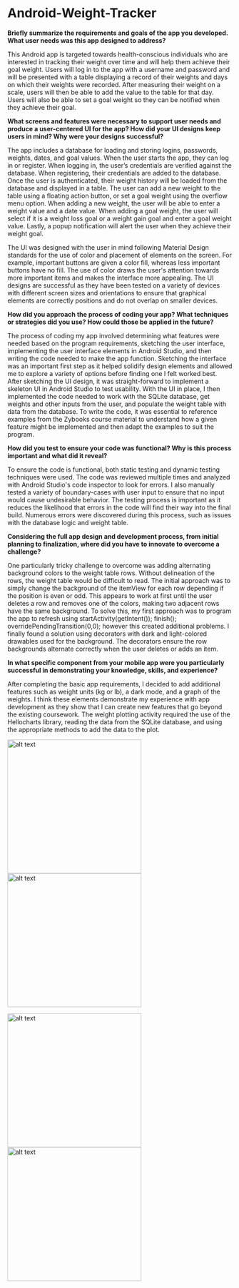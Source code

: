 # Android-Weight-Tracker

**Briefly summarize the requirements and goals of the app you developed. What user needs was this app designed to address?**

This Android app is targeted towards health-conscious individuals who are interested in tracking their weight over time and will help them achieve their goal weight. Users will log in to the app with a username and password and will be presented with a table displaying a record of their weights and days on which their weights were recorded. After measuring their weight on a scale, users will then be able to add the value to the table for that day. Users will also be able to set a goal weight so they can be notified when they achieve their goal.

**What screens and features were necessary to support user needs and produce a user-centered UI for the app? How did your UI designs keep users in mind? Why were your designs successful?**

The app includes a database for loading and storing logins, passwords, weights, dates, and goal values. When the user starts the app, they can log in or register. When logging in, the user’s credentials are verified against the database. When registering, their credentials are added to the database. Once the user is authenticated, their weight history will be loaded from the database and displayed in a table. The user can add a new weight to the table using a floating action button, or set a goal weight using the overflow menu option. When adding a new weight, the user will be able to enter a weight value and a date value. When adding a goal weight, the user will select if it is a weight loss goal or a weight gain goal and enter a goal weight value. Lastly, a popup notification will alert the user when they achieve their weight goal. 

The UI was designed with the user in mind following Material Design standards for the use of color and placement of elements on the screen. For example, important buttons are given a color fill, whereas less important buttons have no fill. The use of color draws the user's attention towards more important items and makes the interface more appealing. The UI designs are successful as they have been tested on a variety of devices with different screen sizes and orientations to ensure that graphical elements are correctly positions and do not overlap on smaller devices.

**How did you approach the process of coding your app? What techniques or strategies did you use? How could those be applied in the future?**

The process of coding my app involved determining what features were needed based on the program requirements, sketching the user interface, implementing the user interface elements in Android Studio, and then writing the code needed to make the app function. Sketching the interface was an important first step as it helped solidify design elements  and allowed me to explore a variety of options before finding one I felt worked best. After sketching the UI design, it was straight-forward to implement a skeleton UI in Android Studio to test usability. With the UI in place, I then implemented the code needed to work with the SQLite database, get weights and other inputs from the user, and populate the weight table with data from the database. To write the code, it was essential to reference examples from the Zybooks course material to understand how a given feature might be implemented and then adapt the examples to suit the program. 
     
**How did you test to ensure your code was functional? Why is this process important and what did it reveal?**

To ensure the code is functional, both static testing and dynamic testing techniques were used. The code was reviewed multiple times and analyzed with Android Studio's code inspector to look for errors. I also manually tested a variety of boundary-cases with user input to ensure that no input would cause undesirable behavior. The testing process is important as it reduces the likelihood that errors in the code will find their way into the final build. Numerous errors were discovered during this process, such as issues with the database logic and weight table.

**Considering the full app design and development process, from initial planning to finalization, where did you have to innovate to overcome a challenge?**

One particularly tricky challenge to overcome was adding alternating background colors to the weight table rows. Without delineation of the rows, the weight table would be difficult to read. The initial approach was to simply change the background of the itemView for each row depending if the position is even or odd. This appears to work at first until the user deletes a row and removes one of the colors, making two adjacent rows have the same background. To solve this, my first approach was to program the app to refresh using startActivity(getIntent()); finish(); overridePendingTransition(0,0); however this created additional problems. I finally found a solution using decorators with dark and light-colored drawables used for the background. The decorators ensure the row backgrounds alternate correctly when the user deletes or adds an item.

**In what specific component from your mobile app were you particularly successful in demonstrating your knowledge, skills, and experience?**

After completing the basic app requirements, I decided to add additional features such as weight units (kg or lb), a dark mode, and a graph of the weights. I think these elements demonstrate my experience with app development as they show that I can create new features that go beyond the existing coursework. The weight plotting activity required the use of the Hellocharts library, reading the data from the SQLite database, and using the appropriate methods to add the data to the plot.


<p float="center">
     <img src="https://github.com/mquilici/Mobile-Weight-Tracker/blob/master/images/Table_Light.jpeg" alt="alt text" width="300px">
     <img src="https://github.com/mquilici/Mobile-Weight-Tracker/blob/master/images/Weight_Table.jpeg" alt="alt text" width="300px">
</p>
<p float="center">
     <img src="https://github.com/mquilici/Mobile-Weight-Tracker/blob/master/images/Weight_Plot.jpeg" alt="alt text" width="300px">
     <img src="https://github.com/mquilici/Mobile-Weight-Tracker/blob/master/images/BMI_Plot.jpeg" alt="alt text" width="300px">
</p>


